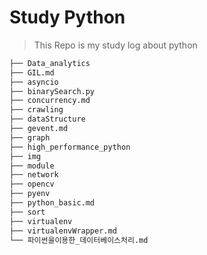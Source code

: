 # Study Python 
> This Repo is my study log about python 

```bash
├── Data_analytics
├── GIL.md
├── asyncio
├── binarySearch.py
├── concurrency.md
├── crawling
├── dataStructure
├── gevent.md
├── graph
├── high_performance_python
├── img
├── module
├── network
├── opencv
├── pyenv
├── python_basic.md
├── sort
├── virtualenv
├── virtualenvWrapper.md
└── 파이썬을이용한_데이터베이스처리.md
```